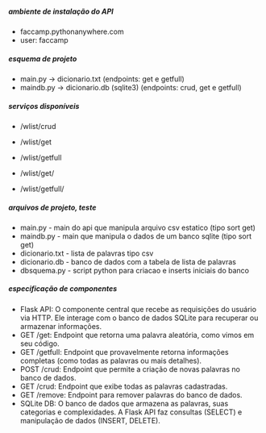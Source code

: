
##### ambiente de instalação do API
- faccamp.pythonanywhere.com
- user: faccamp

##### esquema de projeto
- main.py -> dicionario.txt (endpoints: get e getfull)
- maindb.py -> dicionario.db (sqlite3) (endpoints: crud, get e getfull)

##### serviços disponíveis
- /wlist/crud 

- /wlist/get 
- /wlist/getfull

- /wlist/get/<complex> 
- /wlist/getfull/<complex>

##### arquivos de projeto, teste
- main.py - main do api que manipula arquivo csv estatico (tipo sort get)
- maindb.py - main que manipula o dados de um banco sqlite (tipo sort get)
- dicionario.txt - lista de palavras tipo csv
- dicionario.db - banco de dados com a tabela de lista de palavras
- dbsquema.py - script python para criacao e inserts iniciais do banco

##### especificação de componentes
- Flask API: O componente central que recebe as requisições do usuário via HTTP. Ele interage com o banco de dados SQLite para recuperar ou armazenar informações.
- GET /get: Endpoint que retorna uma palavra aleatória, como vimos em seu código.
- GET /getfull: Endpoint que provavelmente retorna informações completas (como todas as palavras ou mais detalhes).
- POST /crud: Endpoint que permite a criação de novas palavras no banco de dados.
- GET /crud: Endpoint que exibe todas as palavras cadastradas.
- GET /remove: Endpoint para remover palavras do banco de dados.
- SQLite DB: O banco de dados que armazena as palavras, suas categorias e complexidades. A Flask API faz consultas (SELECT) e manipulação de dados (INSERT, DELETE).

